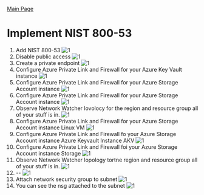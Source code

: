 [Main Page](https://github.com/davidj778/davidj778)

# Implement NIST 800-53





1. Add NIST 800-53
![1](https://imgur.com/PejDV65.jpg)
3. Disable public access
![1](https://imgur.com/ZenvLbz.jpg)
5. Create a private endpoint
![1](https://imgur.com/F9rx0Om.jpg)
7. Configure Azure Private Link and Firewall for your Azure Key Vault instance
![1](https://imgur.com/sam0QNR.jpg)
9. Configure Azure Private Link and Firewall for your Azure Storage Account instance
![1](https://imgur.com/ZN7GJLV.jpg)
10. Configure Azure Private Link and Firewall for your Azure Storage Account instance
![1](https://imgur.com/fQDKY7s.jpg)
11. Observe Network Watcher lovolocy for the region and resource group all of your stuff is in.
![1](https://imgur.com/KLFsUqC.jpg)
13. Configure Azure Private Link and Firewall for your Azure Storage Account instance Linux VM
![1](https://imgur.com/0OkZYXt.jpg)
15. Configure Azure Private Link and Firewall fo your Azure Storage Account instance Azure Keyvault Instance AKV
![1](https://imgur.com/HTNAyN7.jpg)
17. Configure Azure Private Link and Firewall foi your Azure Storage Account instance Storage
![1](https://imgur.com/l5aIGfb.jpg)
19. Observe Network Watcher lopology tortne region and resource group all of your stuff is in.
![1](https://imgur.com/GS5OeZm.jpg)
20. --
![1](https://imgur.com/VFSNIDt.jpg)
21. Attach network security group to subnet
![1](https://imgur.com/GbY8Ddv.jpg)
22. You can see the nsg attached to the subnet
![1](https://imgur.com/xDw0AKc.jpg)

